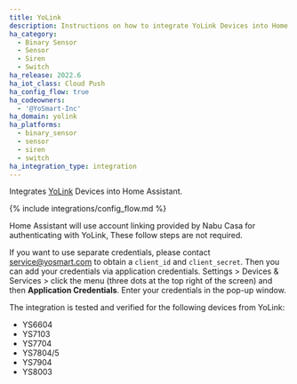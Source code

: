 ```yaml
---
title: YoLink
description: Instructions on how to integrate YoLink Devices into Home Assistant.
ha_category:
  - Binary Sensor
  - Sensor
  - Siren
  - Switch
ha_release: 2022.6
ha_iot_class: Cloud Push
ha_config_flow: true
ha_codeowners:
  - '@YoSmart-Inc'
ha_domain: yolink
ha_platforms:
  - binary_sensor
  - sensor
  - siren
  - switch
ha_integration_type: integration
---
```


Integrates [YoLink](https://www.yosmart.com/) Devices into Home Assistant.

{% include integrations/config_flow.md %}

<div class='note'>

Home Assistant will use account linking provided by Nabu Casa for authenticating with YoLink, These follow steps are not required.

</div>

 If you want to use separate credentials, please contact <service@yosmart.com> to obtain a `client_id` and `client_secret`. Then you can add your credentials via application credentials. Settings > Devices & Services > click the menu (three dots at the top right of the screen) and then **Application Credentials**. Enter your credentials in the pop-up window.

The integration is tested and verified for the following devices from YoLink:

* YS6604
* YS7103
* YS7704
* YS7804/5
* YS7904
* YS8003
